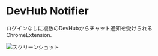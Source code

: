 # DevHub Notifier

ログインなしに複数のDevHubからチャット通知を受けられる ChromeExtension.

![スクリーンショット](https://dl.dropboxusercontent.com/u/1215986/DevHubNotifier.png)

